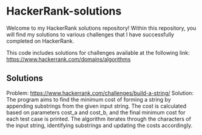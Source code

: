 # HackerRank-solutions
Welcome to my HackerRank solutions repository! Within this repository, you will find my solutions to various challenges that I have successfully completed on HackerRank.

This code includes solutions for challenges available at the following link: https://www.hackerrank.com/domains/algorithms
##  Solutions
Problem: https://www.hackerrank.com/challenges/build-a-string/
Solution: The program aims to find the minimum cost of forming a string by appending substrings from the given input string. The cost is calculated based on parameters cost_a and cost_b, and the final minimum cost for each test case is printed. The algorithm iterates through the characters of the input string, identifying substrings and updating the costs accordingly.
